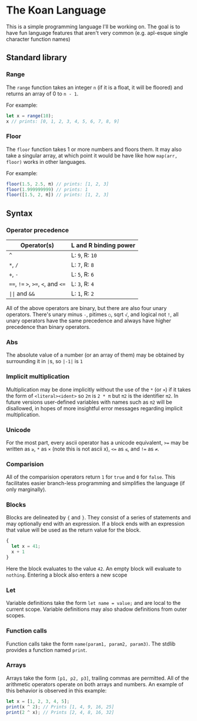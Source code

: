# The Koan Language
This is a simple programming language I'll be working on. The goal is to have fun language features that aren't very common (e.g. apl-esque single character function names)

## Standard library
### Range
The `range` function takes an integer `n` (if it is a float, it will be floored) and returns an array of 0 to `n - 1`.

For example:
```js
let x = range(10);
x // prints: [0, 1, 2, 3, 4, 5, 6, 7, 8, 9]
```

### Floor
The `floor` function takes 1 or more numbers and floors them. It may also take a singular array, at which point it would be have like how `map(arr, floor)` works in other languages.

For example:
```js
floor(1.5, 2.5, π) // prints: [1, 2, 3]
floor(1.999999999) // prints: 1
floor([1.5, 2, π]) // prints: [1, 2, 3]
```

## Syntax
### Operator precedence
| Operator(s)                          | L and R binding power     |
| ------------------------------------ | ------------------------- |
| `^`                                  | L: `9`, R: `10`          |
| `*`, `/`                             | L: `7`, R: `8`           |
| `+`, `-`                             | L: `5`, R: `6`            |
| `==`, `!=`  `>`, `>=`, `<`, and `<=` | L: `3`, R: `4`            |
| `\|\|` and `&&`                      | L: `1`, R: `2`            |

All of the above operators are binary, but there are also four unary operators. There's unary minus `-`, pitimes `○`, sqrt `√`, and logical not `!`, all unary operators have the same precedence and always have higher precedence than binary operators.

### Abs
The absolute value of a number (or an array of them) may be obtained by surrounding it in `|`s, so `|-1|` is `1`

### Implicit multiplication
Multiplication may be done implicitly without the use of the `*` (or `×`) if it takes the form of `<literal><ident>` so `2π` is `2 * π` but `π2` is the identifier `π2`. In future versions user-defined variables with names such as `π2` will be disallowed, in hopes of more insightful error messages regarding implicit multiplication.

### Unicode
For the most part, every ascii operator has a unicode equivalent, `>=` may be written as `≥`, `*` as `×` (note this is not ascii x), `<=` as `≤`, and `!=` as `≠`.

### Comparision
All of the comparision operators return `1` for `true` and `0` for `false`. This facilitates easier branch-less programming and simplifies the language (if only marginally).

### Blocks
Blocks are delineated by `{` and `}`. They consist of a series of statements and may optionally end with an expression. If a block ends with an expression that value will be used as the return value for the block.

```js
{
  let x = 41;
  x + 1
}
```

Here the block evaluates to the value `42`. An empty block will evaluate to `nothing`. Entering a block also enters a new scope

### Let
Variable definitions take the form `let name = value;` and are local to the current scope. Variable definitions may also shadow definitions from outer scopes.

### Function calls
Function calls take the form `name(param1, param2, param3)`. The stdlib provides a function named `print`.

### Arrays
Arrays take the form `[p1, p2, p3]`, trailing commas are permitted. All of the arithmetic operators operate on both arrays and numbers. An example of this behavior is observed in this example:

```js
let x = [1, 2, 3, 4, 5];
print(x ^ 2); // Prints [1, 4, 9, 16, 25]
print(2 ^ x); // Prints [2, 4, 8, 16, 32]
```
